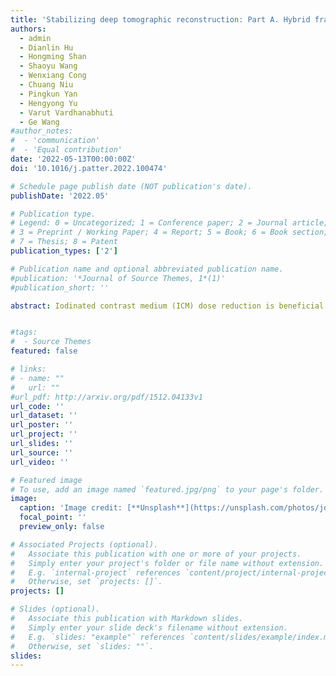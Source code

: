 ```yaml
---
title: 'Stabilizing deep tomographic reconstruction: Part A. Hybrid framework and experimental results'
authors:
  - admin
  - Dianlin Hu 
  - Hongming Shan
  - Shaoyu Wang
  - Wenxiang Cong
  - Chuang Niu
  - Pingkun Yan
  - Hengyong Yu
  - Varut Vardhanabhuti
  - Ge Wang
#author_notes:
#  - 'communication'
#  - 'Equal contribution'
date: '2022-05-13T00:00:00Z'
doi: '10.1016/j.patter.2022.100474'

# Schedule page publish date (NOT publication's date).
publishDate: '2022.05'

# Publication type.
# Legend: 0 = Uncategorized; 1 = Conference paper; 2 = Journal article;
# 3 = Preprint / Working Paper; 4 = Report; 5 = Book; 6 = Book section;
# 7 = Thesis; 8 = Patent
publication_types: ['2']

# Publication name and optional abbreviated publication name.
#publication: '*Journal of Source Themes, 1*(1)'
#publication_short: ''

abstract: Iodinated contrast medium (ICM) dose reduction is beneficial for decreasing potential health risk to renal-insufficiency patients in CT scanning. Due to the lowintensity vessel in ultra-low-dose-ICM CT angiography, it cannot provide clinical diagnosis of vascular diseases. Angiography reconstruction for ultra-low-dose-ICM CT can enhance vascular intensity for directly vascular diseases diagnosis. However, the angiography reconstruction is challenging since patient individual differences and vascular disease diversity. In this paper, we propose a Multiple Adversarial Learning based Angiography Reconstruction (i.e., MALAR) framework to enhance vascular intensity. Specifically, a bilateral learning mechanism is developed for mapping a relationship between source and target domains rather than the image-to-image mapping. Then, a dual correlation constraint is introduced to characterize both distribution uniformity from across-domain features and sample inconsistency with domain simultaneously. Finally, an adaptive fusion module by combining multiscale information and long-range interactive dependency is explored to alleviate the interference of high-noise metal. Experiments are performed on CT sequences with different ICM doses. Quantitative results based on multiple metrics demonstrate the effectiveness of our MALAR on angiography reconstruction. Qualitative assessments by radiographers confirm the potential of our MALAR for the clinical diagnosis of vascular diseases. The code and model are available at https://github.com/HIC-SYSU/MALAR.


#tags:
#  - Source Themes
featured: false

# links:
# - name: ""
#   url: ""
#url_pdf: http://arxiv.org/pdf/1512.04133v1
url_code: ''
url_dataset: ''
url_poster: ''
url_project: ''
url_slides: ''
url_source: ''
url_video: ''

# Featured image
# To use, add an image named `featured.jpg/png` to your page's folder.
image:
  caption: 'Image credit: [**Unsplash**](https://unsplash.com/photos/jdD8gXaTZsc)'
  focal_point: ''
  preview_only: false

# Associated Projects (optional).
#   Associate this publication with one or more of your projects.
#   Simply enter your project's folder or file name without extension.
#   E.g. `internal-project` references `content/project/internal-project/index.md`.
#   Otherwise, set `projects: []`.
projects: []

# Slides (optional).
#   Associate this publication with Markdown slides.
#   Simply enter your slide deck's filename without extension.
#   E.g. `slides: "example"` references `content/slides/example/index.md`.
#   Otherwise, set `slides: ""`.
slides:
---
```



